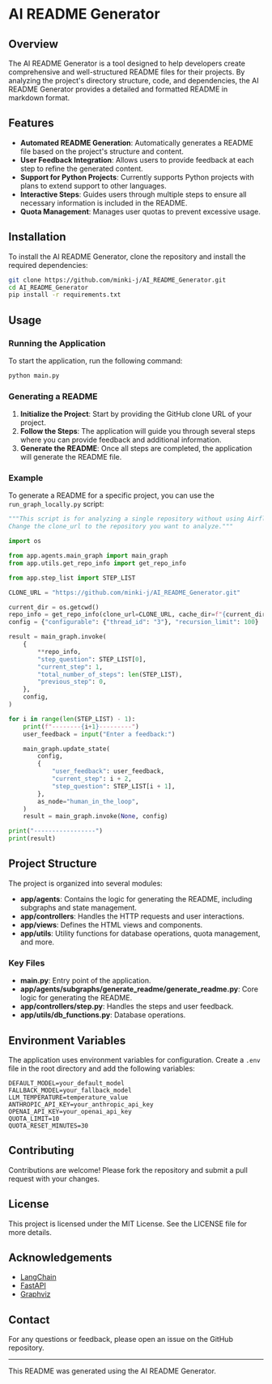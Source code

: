 # AI README Generator

## Overview

The AI README Generator is a tool designed to help developers create comprehensive and well-structured README files for their projects. By analyzing the project's directory structure, code, and dependencies, the AI README Generator provides a detailed and formatted README in markdown format.

## Features

- **Automated README Generation**: Automatically generates a README file based on the project's structure and content.
- **User Feedback Integration**: Allows users to provide feedback at each step to refine the generated content.
- **Support for Python Projects**: Currently supports Python projects with plans to extend support to other languages.
- **Interactive Steps**: Guides users through multiple steps to ensure all necessary information is included in the README.
- **Quota Management**: Manages user quotas to prevent excessive usage.

## Installation

To install the AI README Generator, clone the repository and install the required dependencies:

```bash
git clone https://github.com/minki-j/AI_README_Generator.git
cd AI_README_Generator
pip install -r requirements.txt
```

## Usage

### Running the Application

To start the application, run the following command:

```bash
python main.py
```

### Generating a README

1. **Initialize the Project**: Start by providing the GitHub clone URL of your project.
2. **Follow the Steps**: The application will guide you through several steps where you can provide feedback and additional information.
3. **Generate the README**: Once all steps are completed, the application will generate the README file.

### Example

To generate a README for a specific project, you can use the `run_graph_locally.py` script:


```1:44:run_graph_locally.py
"""This script is for analyzing a single repository without using Airflow. 
Change the clone_url to the repository you want to analyze."""

import os

from app.agents.main_graph import main_graph
from app.utils.get_repo_info import get_repo_info

from app.step_list import STEP_LIST

CLONE_URL = "https://github.com/minki-j/AI_README_Generator.git"

current_dir = os.getcwd()
repo_info = get_repo_info(clone_url=CLONE_URL, cache_dir=f"{current_dir}/cache")
config = {"configurable": {"thread_id": "3"}, "recursion_limit": 100}

result = main_graph.invoke(
    {
        **repo_info,
        "step_question": STEP_LIST[0],
        "current_step": 1,
        "total_number_of_steps": len(STEP_LIST),
        "previous_step": 0,
    },
    config,
)

for i in range(len(STEP_LIST) - 1):
    print(f"--------{i+1}---------")
    user_feedback = input("Enter a feedback:")

    main_graph.update_state(
        config,
        {
            "user_feedback": user_feedback,
            "current_step": i + 2,
            "step_question": STEP_LIST[i + 1],
        },
        as_node="human_in_the_loop",
    )
    result = main_graph.invoke(None, config)

print("-----------------")
print(result)
```


## Project Structure

The project is organized into several modules:

- **app/agents**: Contains the logic for generating the README, including subgraphs and state management.
- **app/controllers**: Handles the HTTP requests and user interactions.
- **app/views**: Defines the HTML views and components.
- **app/utils**: Utility functions for database operations, quota management, and more.

### Key Files

- **main.py**: Entry point of the application.
- **app/agents/subgraphs/generate_readme/generate_readme.py**: Core logic for generating the README.
- **app/controllers/step.py**: Handles the steps and user feedback.
- **app/utils/db_functions.py**: Database operations.

## Environment Variables

The application uses environment variables for configuration. Create a `.env` file in the root directory and add the following variables:

```plaintext
DEFAULT_MODEL=your_default_model
FALLBACK_MODEL=your_fallback_model
LLM_TEMPERATURE=temperature_value
ANTHROPIC_API_KEY=your_anthropic_api_key
OPENAI_API_KEY=your_openai_api_key
QUOTA_LIMIT=10
QUOTA_RESET_MINUTES=30
```

## Contributing

Contributions are welcome! Please fork the repository and submit a pull request with your changes.

## License

This project is licensed under the MIT License. See the LICENSE file for more details.

## Acknowledgements

- [LangChain](https://github.com/langchain/langchain)
- [FastAPI](https://github.com/tiangolo/fastapi)
- [Graphviz](https://graphviz.org/)

## Contact

For any questions or feedback, please open an issue on the GitHub repository.

---

This README was generated using the AI README Generator.